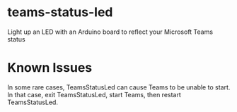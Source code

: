 # teams-status-led
Light up an LED with an Arduino board to reflect your Microsoft Teams status

# Known Issues

In some rare cases, TeamsStatusLed can cause Teams to be unable to start. In that case, exit TeamsStatusLed, start Teams, then restart TeamsStatusLed.
